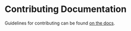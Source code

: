 # Contributing Documentation

Guidelines for contributing can be found [on the docs][contributing].

[contributing]: https://docs.minecraftforge.net/en/latest/contributing/
